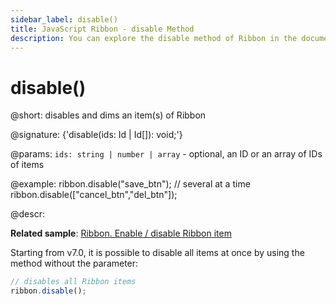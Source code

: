 ```yaml
---
sidebar_label: disable()
title: JavaScript Ribbon - disable Method 
description: You can explore the disable method of Ribbon in the documentation of the DHTMLX JavaScript UI library. Browse developer guides and API reference, try out code examples and live demos, and download a free 30-day evaluation version of DHTMLX Suite 7.
---
```


# disable()

@short: disables and dims an item(s) of Ribbon

@signature: {'disable(ids: Id | Id[]): void;'}

@params:
`ids: string | number | array` - optional, an ID or an array of IDs of items

@example:
ribbon.disable("save_btn");
// several at a time
ribbon.disable(["cancel_btn","del_btn"]);

@descr:

**Related sample**: [Ribbon. Enable / disable Ribbon item](https://snippet.dhtmlx.com/l3f8pq2g)

Starting from v7.0, it is possible to disable all items at once by using the method without the parameter:

~~~js
// disables all Ribbon items
ribbon.disable();
~~~

[comment]: # (@related: ribbon/operating_ribbon.md#disabling-and-enabling-controls)
